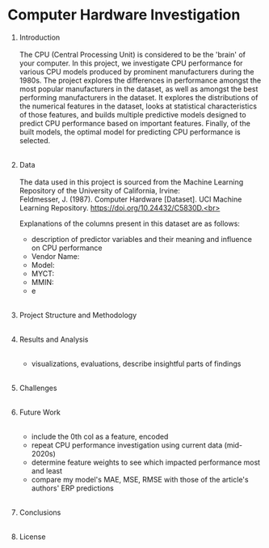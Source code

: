 # Computer Hardware Investigation
1. Introduction <br><br>
   The CPU (Central Processing Unit) is considered to be the 'brain' of your computer. In this project, we investigate CPU performance for various CPU models produced by prominent manufacturers during the 1980s. The project explores the differences in performance amongst the most popular manufacturers in the dataset, as well as amongst the best performing manufacturers in the dataset. It explores the distributions of the numerical features in the dataset, looks at statistical characteristics of those features, and builds multiple predictive models designed to predict CPU performance based on important features. Finally, of the built models, the optimal model for predicting CPU performance is selected. <br><br>
3. Data <br><br>
   The data used in this project is sourced from the Machine Learning Repository of the University of California, Irvine:<br>
   Feldmesser, J. (1987). Computer Hardware [Dataset]. UCI Machine Learning Repository. https://doi.org/10.24432/C5830D.<br><br>

   Explanations of the columns present in this dataset are as follows:
   - description of predictor variables and their meaning and influence on CPU performance
   - Vendor Name:
   - Model:
   - MYCT:
   - MMIN:
   - e <br><br>
5. Project Structure and Methodology <br><br>
6. Results and Analysis <br><br>
   - visualizations, evaluations, describe insightful parts of findings <br><br>
7. Challenges <br><br>
8. Future Work <br><br>
   - include the 0th col as a feature, encoded
   - repeat CPU performance investigation using current data (mid-2020s)
   - determine feature weights to see which impacted performance most and least
   - compare my model's MAE, MSE, RMSE with those of the article's authors' ERP predictions <br><br>
11. Conclusions <br><br>
12. License <br><br>
